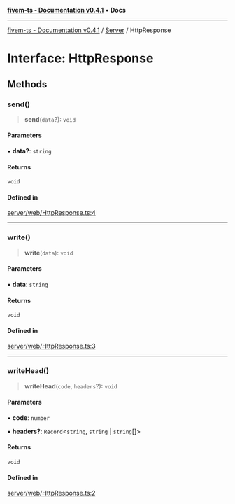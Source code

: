 [**fivem-ts - Documentation v0.4.1**](../../../README.md) • **Docs**

***

[fivem-ts - Documentation v0.4.1](../../../README.md) / [Server](../README.md) / HttpResponse

# Interface: HttpResponse

## Methods

### send()

> **send**(`data`?): `void`

#### Parameters

• **data?**: `string`

#### Returns

`void`

#### Defined in

[server/web/HttpResponse.ts:4](https://github.com/Purpose-Dev/fivem-ts/blob/main/src/server/web/HttpResponse.ts#L4)

***

### write()

> **write**(`data`): `void`

#### Parameters

• **data**: `string`

#### Returns

`void`

#### Defined in

[server/web/HttpResponse.ts:3](https://github.com/Purpose-Dev/fivem-ts/blob/main/src/server/web/HttpResponse.ts#L3)

***

### writeHead()

> **writeHead**(`code`, `headers`?): `void`

#### Parameters

• **code**: `number`

• **headers?**: `Record`\<`string`, `string` \| `string`[]\>

#### Returns

`void`

#### Defined in

[server/web/HttpResponse.ts:2](https://github.com/Purpose-Dev/fivem-ts/blob/main/src/server/web/HttpResponse.ts#L2)
